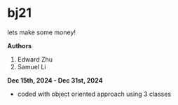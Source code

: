 # bj21
lets make some money!

**Authors**
1. Edward Zhu
2. Samuel Li

**Dec 15th, 2024 - Dec 31st, 2024**
- coded with object oriented approach using 3 classes 
